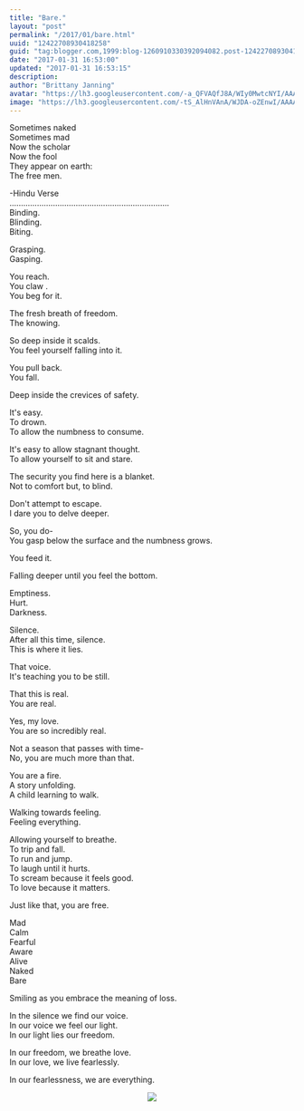 ```yaml
---
title: "Bare."
layout: "post"
permalink: "/2017/01/bare.html"
uuid: "12422708930418258"
guid: "tag:blogger.com,1999:blog-1260910330392094082.post-12422708930418258"
date: "2017-01-31 16:53:00"
updated: "2017-01-31 16:53:15"
description:
author: "Brittany Janning"
avatar: "https://lh3.googleusercontent.com/-a_QFVAQfJ8A/WIy0MwtcNYI/AAAAAAAAAYU/MjTQjocbF6Q/s640/IMG_20170126_093835_269.jpg"
image: "https://lh3.googleusercontent.com/-tS_AlHnVAnA/WJDA-oZEnwI/AAAAAAAAAYs/_RuWg_ninks/s640/IMG_20170130_170903_373.jpg"
---
```


<div class="css-full-post-content js-full-post-content">
<p dir="ltr">Sometimes naked<br>Sometimes mad<br>Now the scholar<br>Now the fool<br>They appear on earth:<br>The free men.</p><p dir="ltr">-Hindu Verse <br>......................................................................<br>Binding.<br>Blinding.<br>Biting.</p><p dir="ltr">Grasping.<br>Gasping.</p><p dir="ltr">You reach.<br>You claw .<br>You beg for it.</p><p dir="ltr">The fresh breath of freedom.<br>The knowing.</p><p dir="ltr">So deep inside it scalds.<br>You feel yourself falling into it.</p><p dir="ltr">You pull back.<br>You fall.</p><p dir="ltr">Deep inside the crevices of safety.</p><p dir="ltr">It's easy.<br>To drown.<br>To allow the numbness to consume.</p><p dir="ltr">It's easy to allow stagnant thought. <br>To allow yourself to sit and stare.</p><p dir="ltr">The security you find here is a blanket.<br>Not to comfort but, to blind.</p><p dir="ltr">Don't attempt to escape.<br>I dare you to delve deeper. </p><p dir="ltr">So, you do-<br>You gasp below the surface and the numbness grows.</p><p dir="ltr">You feed it.</p><p dir="ltr">Falling deeper until you feel the bottom.</p><p dir="ltr">Emptiness.<br>Hurt.<br>Darkness. </p><p dir="ltr">Silence.<br>After all this time, silence.<br>This is where it lies.</p><p dir="ltr">That voice.<br>It's teaching you to be still.</p><p dir="ltr">That this is real.<br>You are real.</p><p dir="ltr">Yes, my love.<br>You are so incredibly real.</p><p dir="ltr">Not a season that passes with time-<br>No, you are much more than that.</p><p dir="ltr">You are a fire. <br>A story unfolding.<br>A child learning to walk.</p><p dir="ltr">Walking towards feeling. <br>Feeling everything.</p><p dir="ltr">Allowing yourself to breathe. <br>To trip and fall.<br>To run and jump.<br>To laugh until it hurts.<br>To scream because it feels good.<br>To love because it matters.</p><p dir="ltr">Just like that, you are free.</p><p dir="ltr">Mad<br>Calm<br>Fearful <br>Aware<br>Alive<br>Naked<br>Bare</p><p dir="ltr">Smiling as you embrace the meaning of loss. </p><p dir="ltr">In the silence we find our voice.<br>In our voice we feel our light.<br>In our light lies our freedom.</p><p dir="ltr">In our freedom, we breathe love.<br>In our love, we live fearlessly. </p><p dir="ltr">In our fearlessness, we are everything. </p><div class="separator" style="clear: both; text-align: center;"> <a href="https://lh3.googleusercontent.com/-tS_AlHnVAnA/WJDA-oZEnwI/AAAAAAAAAYs/_RuWg_ninks/s1600/IMG_20170130_170903_373.jpg" imageanchor="1" style="margin-left: 1em; margin-right: 1em;"> <img border="0" src="https://lh3.googleusercontent.com/-tS_AlHnVAnA/WJDA-oZEnwI/AAAAAAAAAYs/_RuWg_ninks/s640/IMG_20170130_170903_373.jpg"> </a> </div>
</div>
